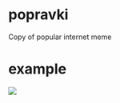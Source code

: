 # popravki
Copy of popular internet meme
# example
![](https://gyazo.com/c9b76eb4e71690707372b0657a71d95f)
